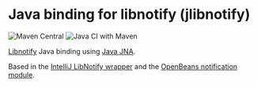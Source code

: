 # Java binding for libnotify (jlibnotify)

![Maven Central](https://img.shields.io/maven-central/v/es.blackleg/jlibnotify?style=flat-square)
![Java CI with Maven](https://github.com/hectorespert/jlibnotify/workflows/Java%20CI%20with%20Maven/badge.svg)

[Libnotify](https://developer.gnome.org/libnotify/) Java binding using [Java JNA](https://github.com/java-native-access/jna).

Based in the [IntelliJ LibNotify wrapper](https://github.com/JetBrains/intellij-community/blob/master/platform/platform-impl/src/com/intellij/ui/LibNotifyWrapper.java) and the [OpenBeans notification module](https://github.com/OpenBeans/OpenBeans/blob/master/pkgsrc-coolbeans/ide/files/platform/ro.emilianbold.notifications/src/ro/emilianbold/notifications/linux/jna/LibNotifyLibrary.java).
